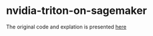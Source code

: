 # nvidia-triton-on-sagemaker
The original code and explation is presented <a href="https://github.com/aws/amazon-sagemaker-examples/blob/main/sagemaker-triton/resnet50/triton_resnet50.ipynb">here</a>
